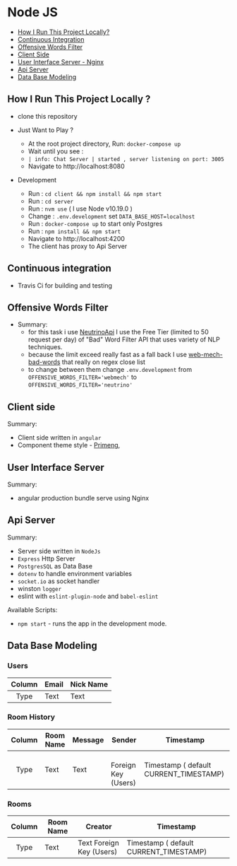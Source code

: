 # Node JS 

- [How I Run This Project Locally?](#how-i-run-this-project-locally-)
- [Continuous Integration](#continuous-integration)
- [Offensive Words Filter]()
- [Client Side](#client-side)
- [User Interface Server - Nginx](#user-interface-server)
- [Api Server ](#api-server)
- [Data Base Modeling](#data-base-modeling)


## How I Run This Project Locally ?

- clone this repository

- Just Want to Play ?
    - At the root project directory, Run: `docker-compose up`
    - Wait until you see :
    - `| info: Chat Server | started , server listening on port: 3005`
    - Navigate to http://localhost:8080
- Development
    - Run : `cd client && npm install && npm start`
    - Run : `cd server`
    - Run : `nvm use` ( I use Node v10.19.0 )
    - Change : `.env.development` set `DATA_BASE_HOST=localhost`
    - Run : `docker-compose up` to start only Postgres 
    - Run : `npm install && npm start`
    - Navigate to http://localhost:4200
    - The client has proxy to Api Server  


## Continuous integration
- Travis Ci for building and testing


## Offensive Words Filter
- Summary:
  - for this task i use [NeutrinoApi](https://www.neutrinoapi.com/api/bad-word-filter/)
    I use the Free Tier (limited to 50 request per day) of "Bad" Word Filter API  that uses variety of NLP techniques. 
  - because the limit exceed really fast as a fall back I use [web-mech-bad-words](https://github.com/web-mech/badwords) that really on regex close list 
  - to change between them change `.env.development` from
`OFFENSIVE_WORDS_FILTER='webmech'` to
`OFFENSIVE_WORDS_FILTER='neutrino'` 
 

## Client side

Summary:

- Client side written in `angular`
- Component theme style - [Primeng](https://www.primefaces.org/primeng/),

## User Interface Server

Summary:
- angular production bundle serve using Nginx

## Api Server
Summary:

- Server side written in `NodeJs`
- `Express` Http Server
- `PostgresSQL` as Data Base
- `dotenv` to handle environment variables
- `socket.io` as socket handler
- winston `logger`
- eslint with `eslint-plugin-node` and `babel-eslint` 

Available Scripts:
- `npm start` - runs the app in the development mode.

## Data Base Modeling

### Users

| Column | Email                      |Nick Name| 
| :----: | ----------------------------- | --------- | 
|  Type  | Text   |Text  | 

### Room History

| Column | Room Name             | Message | Sender        |Timestamp|
| :----: | --------------------- | ----------- | ---------- |---------- |
|  Type  | Text  | Text        |   Foreign Key (Users)|Timestamp ( default CURRENT_TIMESTAMP)

### Rooms

| Column | Room Name |Creator| Timestamp|
| :----: | ----------| --------- |--------- | 
|  Type  | Text   |Text   Foreign Key (Users)|Timestamp ( default CURRENT_TIMESTAMP)

